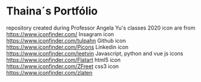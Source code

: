 # Thaina´s Portfólio
 repository created during Professor Angela Yu's classes 2020
 icon are from https://www.iconfinder.com/
 Insagram icon https://www.iconfinder.com/tulpahn
 Github icon https://www.iconfinder.com/Picons
 Linkedin icon https://www.iconfinder.com/leetvin
 Javascript, python and vue js icons https://www.iconfinder.com/Flatart
 html5 icon https://www.iconfinder.com/ZFreet
 css3 icon https://www.iconfinder.com/zlaten
 
